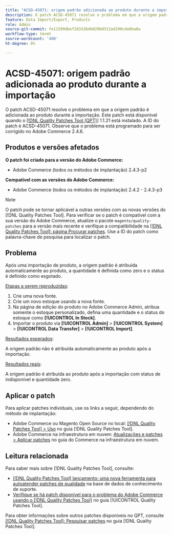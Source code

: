 ```yaml
---
title: "ACSD-45071: origem padrão adicionada ao produto durante a importação"
description: O patch ACSD-45071 resolve o problema em que a origem padrão é adicionada ao produto durante a importação. Este patch está disponível quando o [[!DNL Quality Patches Tool (QPT)]](https://experienceleague.adobe.com/en/docs/commerce-knowledge-base/kb/announcements/commerce-announcements/magento-quality-patches-released-new-tool-to-self-serve-quality-patches) 1.1.21 é instalado. A ID do patch é ACSD-45071. Observe que o problema está programado para ser corrigido no Adobe Commerce 2.4.6.
feature: Data Import/Export, Products
role: Admin
source-git-commit: fe11599dbef283326db029b0312ad290cde0ba0a
workflow-type: tm+mt
source-wordcount: '400'
ht-degree: 0%

---
```


# ACSD-45071: origem padrão adicionada ao produto durante a importação

O patch ACSD-45071 resolve o problema em que a origem padrão é adicionada ao produto durante a importação. Este patch está disponível quando o [[!DNL Quality Patches Tool (QPT)]](https://experienceleague.adobe.com/en/docs/commerce-knowledge-base/kb/announcements/commerce-announcements/magento-quality-patches-released-new-tool-to-self-serve-quality-patches) 1.1.21 está instalado. A ID do patch é ACSD-45071. Observe que o problema está programado para ser corrigido no Adobe Commerce 2.4.6.

## Produtos e versões afetados

**O patch foi criado para a versão do Adobe Commerce:**

* Adobe Commerce (todos os métodos de implantação) 2.4.3-p2

**Compatível com as versões do Adobe Commerce:**

* Adobe Commerce (todos os métodos de implantação) 2.4.2 - 2.4.3-p3

>[!NOTE]
>
>O patch pode se tornar aplicável a outras versões com as novas versões do [!DNL Quality Patches Tool]. Para verificar se o patch é compatível com a sua versão do Adobe Commerce, atualize o pacote `magento/quality-patches` para a versão mais recente e verifique a compatibilidade na [[!DNL Quality Patches Tool]: página Procurar patches](https://experienceleague.adobe.com/tools/commerce-quality-patches/index.html). Use a ID do patch como palavra-chave de pesquisa para localizar o patch.

## Problema

Após uma importação de produto, a origem padrão é atribuída automaticamente ao produto, a quantidade é definida como zero e o status é definido como esgotado.

<u>Etapas a serem reproduzidas</u>:

1. Crie uma nova fonte.
1. Crie um novo estoque usando a nova fonte.
1. Na página de edição do produto no Adobe Commerce Admin, atribua somente o estoque personalizado, defina uma quantidade e o status do estoque como **[!UICONTROL In Stock]**.
1. Importar o produto via **[!UICONTROL Admin]** > **[!UICONTROL System]** > **[!UICONTROL Data Transfer]** > **[!UICONTROL Import]**.

<u>Resultados esperados</u>:

A origem padrão não é atribuída automaticamente ao produto após a importação.

<u>Resultados reais</u>:

A origem padrão é atribuída ao produto após a importação com status de indisponível e quantidade zero.

## Aplicar o patch

Para aplicar patches individuais, use os links a seguir, dependendo do método de implantação:

* Adobe Commerce ou Magento Open Source no local: [[!DNL Quality Patches Tool] > Uso](/help/tools/quality-patches-tool/usage.md) no guia [!DNL Quality Patches Tool].
* Adobe Commerce na infraestrutura em nuvem: [Atualizações e patches > Aplicar patches](https://experienceleague.adobe.com/docs/commerce-cloud-service/user-guide/develop/upgrade/apply-patches.html) no guia do Commerce na infraestrutura em nuvem.

## Leitura relacionada

Para saber mais sobre [!DNL Quality Patches Tool], consulte:

* [[!DNL Quality Patches Tool] lançamento: uma nova ferramenta para autoatender patches de qualidade](https://experienceleague.adobe.com/en/docs/commerce-knowledge-base/kb/announcements/commerce-announcements/magento-quality-patches-released-new-tool-to-self-serve-quality-patches) na base de dados de conhecimento de suporte.
* [Verifique se há patch disponível para o problema do Adobe Commerce usando o  [!DNL Quality Patches Tool]](/help/tools/quality-patches-tool/patches-available-in-qpt/check-patch-for-magento-issue-with-magento-quality-patches.md) no guia [!UICONTROL Quality Patches Tool].


Para obter informações sobre outros patches disponíveis no QPT, consulte [[!DNL Quality Patches Tool]: Pesquisar patches](https://experienceleague.adobe.com/tools/commerce-quality-patches/index.html) no guia [!DNL Quality Patches Tool].
